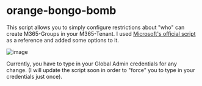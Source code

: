 # orange-bongo-bomb

This script allows you to simply configure restrictions about "who" can create M365-Groups in your M365-Tenant. 
I used [Microsoft's official script](https://docs.microsoft.com/en-us/microsoft-365/solutions/manage-creation-of-groups?view=o365-worldwide) as a reference and added some options to it.

![image](https://user-images.githubusercontent.com/103029137/161948967-5ef1b291-5903-48c2-bae3-6ec0ad28e366.png)

Currently, you have to type in your Global Admin credentials for any change. (I will update the script soon in order to "force" you to type in your credentials just once).
